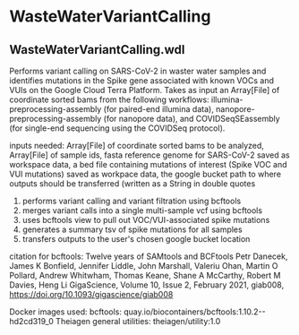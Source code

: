 # WasteWaterVariantCalling

## WasteWaterVariantCalling.wdl

Performs variant calling on SARS-CoV-2 in waster water samples and identifies mutations in the Spike gene associated with known VOCs and VUIs on the Google Cloud Terra Platform.
Takes as input an Array[File] of coordinate sorted bams from the following workflows: illumina-preprocessing-assembly (for paired-end illumina data), nanopore-preprocessing-assembly (for nanopore data), and COVIDSeqSEassembly (for single-end sequencing using the COVIDSeq protocol).

inputs needed: Array[File] of coordinate sorted bams to be analyzed, Array[File] of sample ids, fasta reference genome for SARS-CoV-2 saved as workspace data, a bed file containing mutations of interest (Spike VOC and VUI mutations) saved as workpace data, the google bucket path to where outputs should be transferred (written as a String in double quotes

1. performs variant calling and variant filtration using bcftools
2. merges variant calls into a single multi-sample vcf using bcftools
3. uses bcftools view to pull out VOC/VUI-associated spike mutations
4. generates a summary tsv of spike mutations for all samples
5. transfers outputs to the user's chosen google bucket location

citation for bcftools:
Twelve years of SAMtools and BCFtools
Petr Danecek, James K Bonfield, Jennifer Liddle, John Marshall, Valeriu Ohan, Martin O Pollard, Andrew Whitwham, Thomas Keane, Shane A McCarthy, Robert M Davies, Heng Li
GigaScience, Volume 10, Issue 2, February 2021, giab008, https://doi.org/10.1093/gigascience/giab008

Docker images used:
bcftools: quay.io/biocontainers/bcftools:1.10.2--hd2cd319_0
Theiagen general utilities: theiagen/utility:1.0
